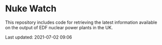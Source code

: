 # Nuke Watch

This repository includes code for retrieving the latest information available on the output of EDF nuclear power plants in the UK.

Last updated: 2021-07-02 09:06
